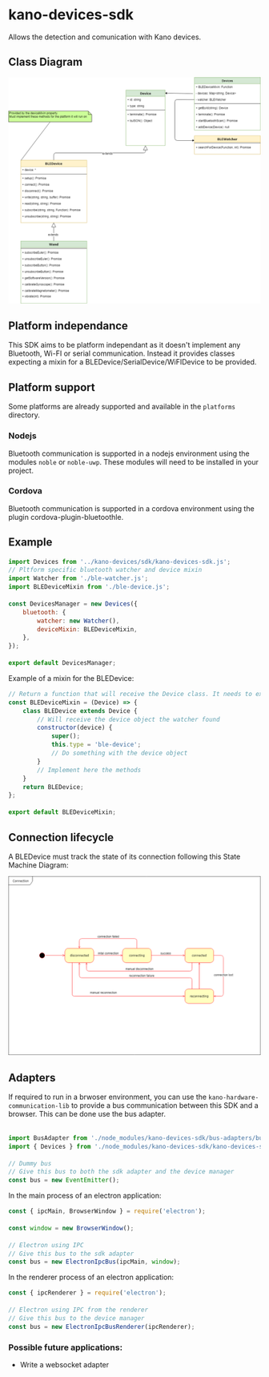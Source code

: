# kano-devices-sdk

Allows the detection and comunication with Kano devices.

## Class Diagram

![](./Kano-Device-SDK-classes.png)

## Platform independance

This SDK aims to be platform independant as it doesn't implement any Bluetooth, Wi-FI or serial communication.
Instead it provides classes expecting a mixin for a BLEDevice/SerialDevice/WiFIDevice to be provided.

## Platform support

Some platforms are already supported and available in the `platforms` directory.

### Nodejs

Bluetooth communication is supported in a nodejs environment using the modules `noble` or `noble-uwp`. These modules will need to be installed in your project.

### Cordova

Bluetooth communication is supported in a cordova environment using the plugin cordova-plugin-bluetoothle.

## Example


```js
import Devices from '../kano-devices/sdk/kano-devices-sdk.js';
// Pltform specific bluetooth watcher and device mixin
import Watcher from './ble-watcher.js';
import BLEDeviceMixin from './ble-device.js';

const DevicesManager = new Devices({
    bluetooth: {
        watcher: new Watcher(),
        deviceMixin: BLEDeviceMixin,
    },
});

export default DevicesManager;

```

Example of a mixin for the BLEDevice:

```js
// Return a function that will receive the Device class. It needs to extends it, implement the bluetooth methods and return the BLEDevice class
const BLEDeviceMixin = (Device) => {
    class BLEDevice extends Device {
        // Will receive the device object the watcher found
        constructor(device) {
            super();
            this.type = 'ble-device';
            // Do something with the device object
        }
        // Implement here the methods
    }
    return BLEDevice;
};

export default BLEDeviceMixin;

```

## Connection lifecycle

A BLEDevice must track the state of its connection following this State Machine Diagram:

![](./Connection-state-machine.png)

## Adapters

If required to run in a brwoser environment, you can use the `kano-hardware-communication-lib` to provide a bus communication between this SDK and a browser. This can be done use the bus adapter.

```js

import BusAdapter from './node_modules/kano-devices-sdk/bus-adapters/bus-adapter.js';
import { Devices } from './node_modules/kano-devices-sdk/kano-devices-sdk.js';

// Dummy bus
// Give this bus to both the sdk adapter and the device manager
const bus = new EventEmitter();

```

In the main process of an electron application:
```js
const { ipcMain, BrowserWindow } = require('electron');

const window = new BrowserWindow();

// Electron using IPC
// Give this bus to the sdk adapter
const bus = new ElectronIpcBus(ipcMain, window);

```

In the renderer process of an electron application:
```js
const { ipcRenderer } = require('electron');

// Electron using IPC from the renderer
// Give this bus to the device manager
const bus = new ElectronIpcBusRenderer(ipcRenderer);

```

### Possible future applications:

 - Write a websocket adapter
